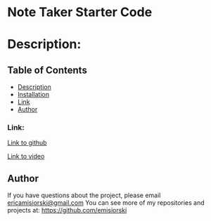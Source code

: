 # Note Taker Starter Code

# Description:

## Table of Contents

- [Description](#Description)
- [Installation](#Installation)
- [Link](#Link)
- [Author](#Author)

### Link:

[Link to github](https://emisiorski.github.io/SQL-Emisiorski/)

[Link to video](https://drive.google.com/file/d/10limmbuNn5gWuIDJ8T0_lQUfn9IQy404/view)



## Author
If you have questions about the project, please email ericamisiorski@gmail.com
You can see more of my repositories and projects at: https://github.com/emisiorski